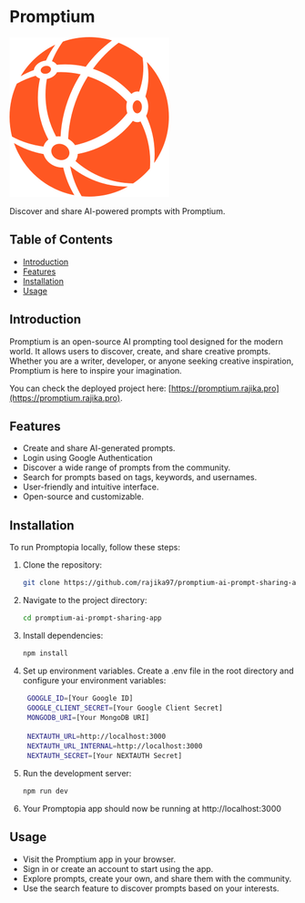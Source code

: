 # Promptium

![Promptium Logo](/public/assets/images/logo.svg)

Discover and share AI-powered prompts with Promptium.

## Table of Contents

- [Introduction](#introduction)
- [Features](#features)
- [Installation](#installation)
- [Usage](#usage)

## Introduction

Promptium is an open-source AI prompting tool designed for the modern world. It allows users to discover, create, and share creative prompts. Whether you are a writer, developer, or anyone seeking creative inspiration, Promptium is here to inspire your imagination.

You can check the deployed project here: [https://promptium.rajika.pro](https://promptium.rajika.pro).

## Features

- Create and share AI-generated prompts.
- Login using Google Authentication
- Discover a wide range of prompts from the community.
- Search for prompts based on tags, keywords, and usernames.
- User-friendly and intuitive interface.
- Open-source and customizable.

## Installation

To run Promptopia locally, follow these steps:

1. Clone the repository:

   ```bash
   git clone https://github.com/rajika97/promptium-ai-prompt-sharing-app.git

   ```

2. Navigate to the project directory:

   ```bash
   cd promptium-ai-prompt-sharing-app

   ```

3. Install dependencies:

   ```bash
   npm install

   ```

4. Set up environment variables. Create a .env file in the root directory and configure your environment variables:

   ```bash
    GOOGLE_ID=[Your Google ID]
    GOOGLE_CLIENT_SECRET=[Your Google Client Secret]
    MONGODB_URI=[Your MongoDB URI]

    NEXTAUTH_URL=http://localhost:3000
    NEXTAUTH_URL_INTERNAL=http://localhost:3000
    NEXTAUTH_SECRET=[Your NEXTAUTH Secret]

   ```

5. Run the development server:

   ```bash
   npm run dev

   ```

6. Your Promptopia app should now be running at http://localhost:3000

## Usage

- Visit the Promptium app in your browser.
- Sign in or create an account to start using the app.
- Explore prompts, create your own, and share them with the community.
- Use the search feature to discover prompts based on your interests.

